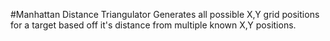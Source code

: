 #Manhattan Distance Triangulator
Generates all possible X,Y grid positions for a target based off it's distance from multiple known X,Y positions.
